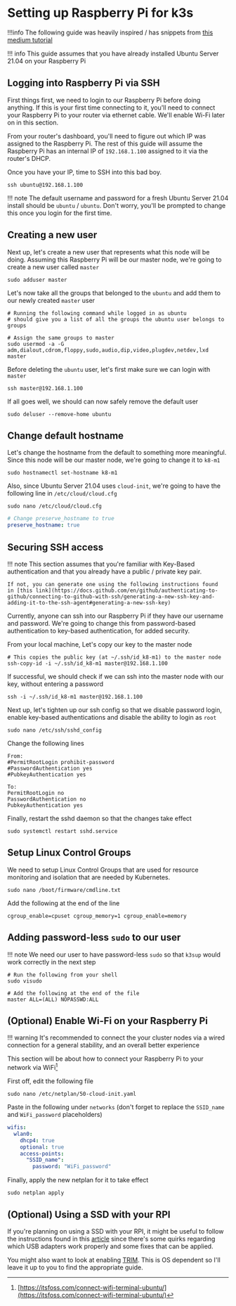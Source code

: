 # Setting up Raspberry Pi for k3s

!!!info 
    The following guide was heavily inspired / has snippets
    from [this medium tutorial](https://levelup.gitconnected.com/step-by-step-slow-guide-kubernetes-cluster-on-raspberry-pi-4b-part-1-6e4179c89cbc)

!!! info 
    This guide assumes that you have already installed Ubuntu Server 21.04 on your Raspberry Pi

## Logging into Raspberry Pi via SSH

First things first, we need to login to our Raspberry Pi before doing anything. If this is your first time connecting to
it, you'll need to connect your Raspberry Pi to your router via ethernet cable. We'll enable Wi-Fi later on in this
section.

From your router's dashboard, you'll need to figure out which IP was assigned to the Raspberry Pi. The rest of this
guide will assume the Raspberry Pi has an internal IP of `192.168.1.100` assigned to it via the router's DHCP.

Once you have your IP, time to SSH into this bad boy.

```shell
ssh ubuntu@192.168.1.100
```

!!! note 
    The default username and password for a fresh Ubuntu Server 21.04 install should be `ubuntu` / `ubuntu`. Don't
    worry, you'll be prompted to change this once you login for the first time.

## Creating a new user

Next up, let's create a new user that represents what this node will be doing. Assuming this Raspberry Pi will be our
master node, we're going to create a new user called `master`

```shell
sudo adduser master
```

Let's now take all the groups that belonged to the `ubuntu` and add them to our newly created `master` user

```shell
# Running the following command while logged in as ubuntu
# should give you a list of all the groups the ubuntu user belongs to
groups

# Assign the same groups to master
sudo usermod -a -G adm,dialout,cdrom,floppy,sudo,audio,dip,video,plugdev,netdev,lxd master
```

Before deleting the `ubuntu` user, let's first make sure we can login with `master`

```shell
ssh master@192.168.1.100
```

If all goes well, we should can now safely remove the default user

```shell
sudo deluser --remove-home ubuntu
```

## Change default hostname

Let's change the hostname from the default to something more meaningful. Since this node will be our master node, we're
going to change it to `k8-m1`

```shell
sudo hostnamectl set-hostname k8-m1
```

Also, since Ubuntu Server 21.04 uses `cloud-init`, we're going to have the following line in `/etc/cloud/cloud.cfg`

```shell
sudo nano /etc/cloud/cloud.cfg
```

```yaml
# Change preserve_hostname to true
preserve_hostname: true
```

## Securing SSH access

!!! note
This section assumes that you're familiar with Key-Based authentication and that you already have a public /
private key pair.

    If not, you can generate one using the following instructions found
    in [this link](https://docs.github.com/en/github/authenticating-to-github/connecting-to-github-with-ssh/generating-a-new-ssh-key-and-adding-it-to-the-ssh-agent#generating-a-new-ssh-key)

Currently, anyone can ssh into our Raspberry Pi if they have our username and password. We're going to change this from
password-based authentication to key-based authentication, for added security.

From your local machine, Let's copy our key to the master node

```shell
# This copies the public key (at ~/.ssh/id_k8-m1) to the master node
ssh-copy-id -i ~/.ssh/id_k8-m1 master@192.168.1.100
```

If successful, we should check if we can ssh into the master node with our key, without entering a password

```shell
ssh -i ~/.ssh/id_k8-m1 master@192.168.1.100
```

Next up, let's tighten up our ssh config so that we disable password login, enable key-based authentications and disable
the ability to login as `root`

```shell
sudo nano /etc/ssh/sshd_config
```

Change the following lines

```
From:
#PermitRootLogin prohibit-password
#PasswordAuthentication yes
#PubkeyAuthentication yes

To:
PermitRootLogin no
PasswordAuthentication no
PubkeyAuthentication yes
```

Finally, restart the sshd daemon so that the changes take effect

```shell
sudo systemctl restart sshd.service
```

## Setup Linux Control Groups

We need to setup Linux Control Groups that are used for resource monitoring and isolation that are needed by Kubernetes.

```shell
sudo nano /boot/firmware/cmdline.txt
```

Add the following at the end of the line

```
cgroup_enable=cpuset cgroup_memory=1 cgroup_enable=memory
```

## Adding password-less `sudo` to our user

!!! note
We need our user to have password-less `sudo` so that `k3sup` would work correctly in the next step

```
# Run the following from your shell
sudo visudo

# Add the following at the end of the file
master ALL=(ALL) NOPASSWD:ALL
```

## (Optional) Enable Wi-Fi on your Raspberry Pi
!!! warning 
    It's recommended to connect the your cluster nodes via a wired connection for a general stability, and an
    overall better experience

This section will be about how to connect your Raspberry Pi to your network via WiFi[^1]

First off, edit the following file

```shell
sudo nano /etc/netplan/50-cloud-init.yaml
```

Paste in the following under `networks` (don't forget to replace the `SSID_name` and `WiFi_password` placeholders)

```yaml
wifis:
  wlan0:
    dhcp4: true
    optional: true
    access-points:
      "SSID_name":
        password: "WiFi_password"
```

Finally, apply the new netplan for it to take effect

```shell
sudo netplan apply
```

## (Optional) Using a SSD with your RPI

If you're planning on using a SSD with your RPI, it might be useful to follow the instructions found in
this [article](https://jamesachambers.com/raspberry-pi-4-usb-boot-config-guide-for-ssd-flash-drives/) since
there's some quirks regarding which USB adapters work properly and some fixes that can be applied.

You might also want to look at enabling [TRIM](https://wiki.archlinux.org/title/Solid_state_drive#TRIM). This is OS dependent
so I'll leave it up to you to find the appropriate guide.

[^1]: [https://itsfoss.com/connect-wifi-terminal-ubuntu/](https://itsfoss.com/connect-wifi-terminal-ubuntu/)